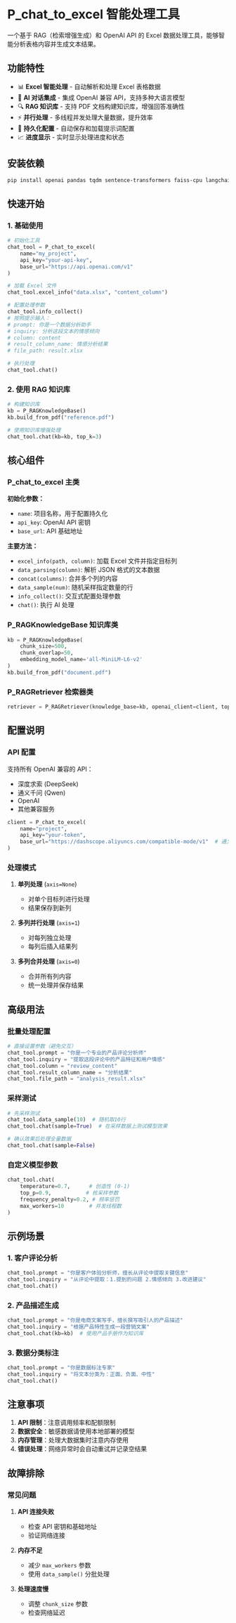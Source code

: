 # P_chat_to_excel 智能处理工具

一个基于 RAG（检索增强生成）和 OpenAI API 的 Excel 数据处理工具，能够智能分析表格内容并生成文本结果。

## 功能特性

- 📊 **Excel 智能处理** - 自动解析和处理 Excel 表格数据
- 🤖 **AI 对话集成** - 集成 OpenAI 兼容 API，支持多种大语言模型
- 🔍 **RAG 知识库** - 支持 PDF 文档构建知识库，增强回答准确性
- ⚡ **并行处理** - 多线程并发处理大量数据，提升效率
- 💾 **持久化配置** - 自动保存和加载提示词配置
- 📈 **进度显示** - 实时显示处理进度和状态

## 安装依赖

```bash
pip install openai pandas tqdm sentence-transformers faiss-cpu langchain pypdf2
```

## 快速开始

### 1. 基础使用

```python
# 初始化工具
chat_tool = P_chat_to_excel(
    name="my_project",
    api_key="your-api-key",
    base_url="https://api.openai.com/v1"
)

# 加载 Excel 文件
chat_tool.excel_info("data.xlsx", "content_column")

# 配置处理参数
chat_tool.info_collect()
# 按照提示输入：
# prompt: 你是一个数据分析助手
# inquiry: 分析这段文本的情感倾向
# column: content
# result_column_name: 情感分析结果
# file_path: result.xlsx

# 执行处理
chat_tool.chat()
```

### 2. 使用 RAG 知识库

```python
# 构建知识库
kb = P_RAGKnowledgeBase()
kb.build_from_pdf("reference.pdf")

# 使用知识库增强处理
chat_tool.chat(kb=kb, top_k=3)
```

## 核心组件

### P_chat_to_excel 主类

**初始化参数：**
- `name`: 项目名称，用于配置持久化
- `api_key`: OpenAI API 密钥
- `base_url`: API 基础地址

**主要方法：**

- `excel_info(path, column)`: 加载 Excel 文件并指定目标列
- `data_parsing(column)`: 解析 JSON 格式的文本数据
- `concat(columns)`: 合并多个列的内容
- `data_sample(num)`: 随机采样指定数量的行
- `info_collect()`: 交互式配置处理参数
- `chat()`: 执行 AI 处理

### P_RAGKnowledgeBase 知识库类

```python
kb = P_RAGKnowledgeBase(
    chunk_size=500,
    chunk_overlap=50,
    embedding_model_name='all-MiniLM-L6-v2'
)
kb.build_from_pdf("document.pdf")
```

### P_RAGRetriever 检索器类

```python
retriever = P_RAGRetriever(knowledge_base=kb, openai_client=client, top_k=3)
```

## 配置说明

### API 配置

支持所有 OpenAI 兼容的 API：
- 深度求索 (DeepSeek)
- 通义千问 (Qwen)
- OpenAI
- 其他兼容服务

```python
client = P_chat_to_excel(
    name="project",
    api_key="your-token",
    base_url="https://dashscope.aliyuncs.com/compatible-mode/v1"  # 通义千问
)
```

### 处理模式

1. **单列处理** (`axis=None`)
   - 对单个目标列进行处理
   - 结果保存到新列

2. **多列并行处理** (`axis=1`)
   - 对每列独立处理
   - 每列后插入结果列

3. **多列合并处理** (`axis=0`)
   - 合并所有列内容
   - 统一处理并保存结果

## 高级用法

### 批量处理配置

```python
# 直接设置参数（避免交互）
chat_tool.prompt = "你是一个专业的产品评论分析师"
chat_tool.inquiry = "提取这段评论中的产品特征和用户情感"
chat_tool.column = "review_content"
chat_tool.result_column_name = "分析结果"
chat_tool.file_path = "analysis_result.xlsx"
```

### 采样测试

```python
# 先采样测试
chat_tool.data_sample(10)  # 随机取10行
chat_tool.chat(sample=True)  # 在采样数据上测试模型效果

# 确认效果后处理全量数据
chat_tool.chat(sample=False)
```

### 自定义模型参数

```python
chat_tool.chat(
    temperature=0.7,      # 创造性 (0-1)
    top_p=0.9,           # 核采样参数
    frequency_penalty=0.2, # 频率惩罚
    max_workers=10        # 并发线程数
)
```

## 示例场景

### 1. 客户评论分析

```python
chat_tool.prompt = "你是客户体验分析师，擅长从评论中提取关键信息"
chat_tool.inquiry = "从评论中提取：1.提到的问题 2.情感倾向 3.改进建议"
chat_tool.chat()
```

### 2. 产品描述生成

```python
chat_tool.prompt = "你是电商文案写手，擅长撰写吸引人的产品描述"
chat_tool.inquiry = "根据产品特性生成一段营销文案"
chat_tool.chat(kb=kb)  # 使用产品手册作为知识库
```

### 3. 数据分类标注

```python
chat_tool.prompt = "你是数据标注专家"
chat_tool.inquiry = "将文本分类为：正面、负面、中性"
chat_tool.chat()
```

## 注意事项

1. **API 限制**：注意调用频率和配额限制
2. **数据安全**：敏感数据请使用本地部署的模型
3. **内存管理**：处理大数据集时注意内存使用
4. **错误处理**：网络异常时会自动重试并记录空结果

## 故障排除

### 常见问题

1. **API 连接失败**
   - 检查 API 密钥和基础地址
   - 验证网络连接

2. **内存不足**
   - 减少 `max_workers` 参数
   - 使用 `data_sample()` 分批处理

3. **处理速度慢**
   - 调整 `chunk_size` 参数
   - 检查网络延迟
